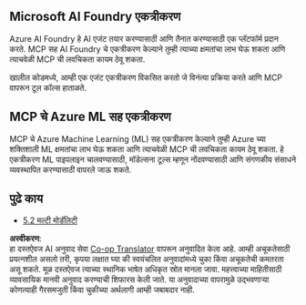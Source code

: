 <!--
CO_OP_TRANSLATOR_METADATA:
{
  "original_hash": "33daea2e41ef7635cf13c41d6a3ea773",
  "translation_date": "2025-07-14T00:05:15+00:00",
  "source_file": "05-AdvancedTopics/mcp-integration/README.md",
  "language_code": "mr"
}
-->
## Microsoft AI Foundry एकत्रीकरण

Azure AI Foundry हे AI एजंट तयार करण्यासाठी आणि तैनात करण्यासाठी एक प्लॅटफॉर्म प्रदान करते. MCP सह AI Foundry चे एकत्रीकरण केल्याने तुम्ही त्याच्या क्षमतांचा लाभ घेऊ शकता आणि त्याचवेळी MCP ची लवचिकता कायम ठेवू शकता.

खालील कोडमध्ये, आम्ही एक एजंट एकत्रीकरण विकसित करतो जे विनंत्या प्रक्रिया करते आणि MCP वापरून टूल कॉल्स हाताळते.

## MCP चे Azure ML सह एकत्रीकरण

MCP चे Azure Machine Learning (ML) सह एकत्रीकरण केल्याने तुम्ही Azure च्या शक्तिशाली ML क्षमतांचा लाभ घेऊ शकता आणि त्याचवेळी MCP ची लवचिकता कायम ठेवू शकता. हे एकत्रीकरण ML पाइपलाइन चालवण्यासाठी, मॉडेल्सना टूल्स म्हणून नोंदवण्यासाठी आणि संगणकीय संसाधने व्यवस्थापित करण्यासाठी वापरले जाऊ शकते.

## पुढे काय

- [5.2 मल्टी मोडॅलिटी](../mcp-multi-modality/README.md)

**अस्वीकरण**:  
हा दस्तऐवज AI अनुवाद सेवा [Co-op Translator](https://github.com/Azure/co-op-translator) वापरून अनुवादित केला आहे. आम्ही अचूकतेसाठी प्रयत्नशील असलो तरी, कृपया लक्षात घ्या की स्वयंचलित अनुवादांमध्ये चुका किंवा अचूकतेची कमतरता असू शकते. मूळ दस्तऐवज त्याच्या स्थानिक भाषेत अधिकृत स्रोत मानला जावा. महत्त्वाच्या माहितीसाठी व्यावसायिक मानवी अनुवाद करण्याची शिफारस केली जाते. या अनुवादाच्या वापरामुळे उद्भवणाऱ्या कोणत्याही गैरसमजुती किंवा चुकीच्या अर्थलागी आम्ही जबाबदार नाही.